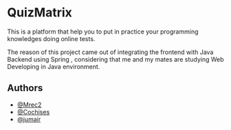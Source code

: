 # QuizMatrix

This is a platform that help you to put in practice your programming knowledges doing online tests.

The reason of this project came out of integrating the frontend with Java Backend using Spring , considering that me and my mates are studying Web Developing in Java environment.

## Authors

- [@Mrec2](https://github.com/Mrec2)
- [@Cochises](https://github.com/Cochises)
- [@jumair](https://github.com/jumair)
